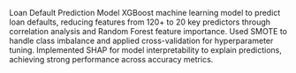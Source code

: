 Loan Default Prediction Model
XGBoost machine learning model to predict loan defaults, reducing features 
from 120+ to 20 key predictors through correlation analysis and Random Forest feature importance. Used SMOTE to handle 
class imbalance and applied cross-validation for hyperparameter tuning. Implemented SHAP for model interpretability to 
explain predictions, achieving strong performance across accuracy metrics.
